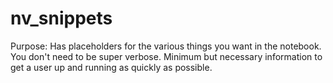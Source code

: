 # nv_snippets
Purpose:
Has placeholders for the various things you want in the notebook.
You don't need to be super verbose. Minimum but necessary information to get a user up and running as quickly as possible.
